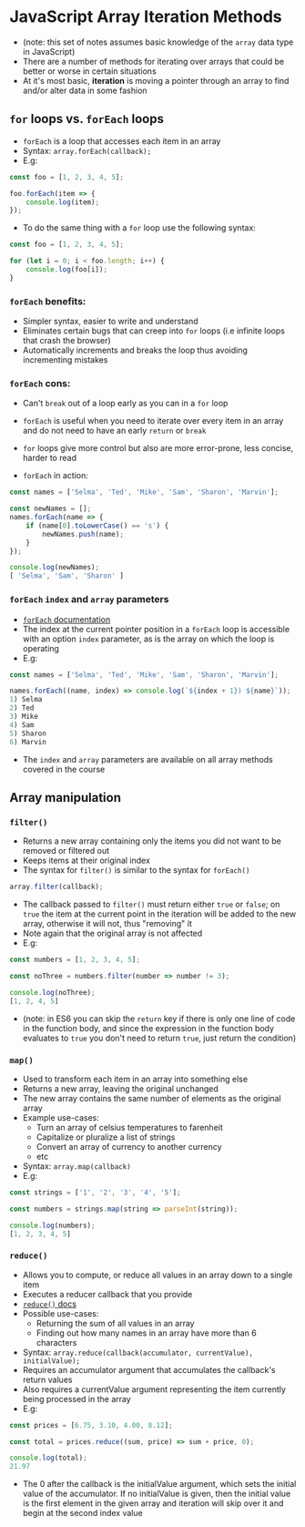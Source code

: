 # JavaScript Array Iteration Methods
* (note: this set of notes assumes basic knowledge of the  `array` data type in JavaScript)
* There are a number of methods for iterating over arrays that could be better or worse in certain situations
* At it's most basic, **iteration** is moving a pointer through an array to find and/or alter data in some fashion

## `for` loops vs. `forEach` loops
* `forEach` is a loop that accesses each item in an array
* Syntax: `array.forEach(callback);`
* E.g:

```js
const foo = [1, 2, 3, 4, 5];

foo.forEach(item => {
    console.log(item);
});
```
* To do the same thing with a `for` loop use the following syntax:

```js
const foo = [1, 2, 3, 4, 5];

for (let i = 0; i < foo.length; i++) {
    console.log(foo[i]);
}
```

### `forEach` benefits:
* Simpler syntax, easier to write and understand
* Eliminates certain bugs that can creep into `for` loops (i.e infinite loops that crash the browser)
* Automatically increments and breaks the loop thus avoiding incrementing mistakes

### `forEach` cons:
* Can't `break` out of a loop early as you can in a `for` loop
* `forEach` is useful when you need to iterate over every item in an array and do not need to have an early `return` or `break`
* `for` loops give more control but also are more error-prone, less concise, harder to read

* `forEach` in action:

```js
const names = ['Selma', 'Ted', 'Mike', 'Sam', 'Sharon', 'Marvin'];

const newNames = [];
names.forEach(name => {
    if (name[0].toLowerCase() == 's') {
        newNames.push(name);
    }
});

console.log(newNames);
[ 'Selma', 'Sam', 'Sharon' ]
```

### `forEach` `index` and `array` parameters
* [`forEach` documentation](https://developer.mozilla.org/en-US/docs/Web/JavaScript/Reference/Global_Objects/Array/forEach)
* The index at the current pointer position in a `forEach` loop is accessible with an option `index` parameter, as is the array on which the loop is operating
* E.g:

```js
const names = ['Selma', 'Ted', 'Mike', 'Sam', 'Sharon', 'Marvin'];

names.forEach((name, index) => console.log(`${index + 1}) ${name}`));
1) Selma                                                          
2) Ted                                                                   
3) Mike                                                                   
4) Sam
5) Sharon                                                            
6) Marvin
```

* The `index` and `array` parameters are available on all array methods covered in the course

## Array manipulation

### `filter()`
* Returns a new array containing only the items you did not want to be removed or filtered out
* Keeps items at their original index
* The syntax for `filter()` is similar to the syntax for `forEach()`

```js
array.filter(callback);
```
* The callback passed to `filter()` must return either `true` or `false`; on `true` the item at the current point in the iteration will be added to the new array, otherwise it will not, thus "removing" it
* Note again that the original array is not affected
* E.g:

```js
const numbers = [1, 2, 3, 4, 5];

const noThree = numbers.filter(number => number != 3);

console.log(noThree);
[1, 2, 4, 5]
```
* (note: in ES6 you can skip the `return` key if there is only one line of code in the function body, and since the expression in the function body evaluates to `true` you don't need to return `true`, just return the condition)

### `map()`
* Used to transform each item in an array into something else
* Returns a new array, leaving the original unchanged
* The new array contains the same number of elements as the original array
* Example use-cases:
    * Turn an array of celsius temperatures to farenheit
    * Capitalize or pluralize a list of strings
    * Convert an array of currency to another currency
    * etc
* Syntax: `array.map(callback)`
* E.g:

```js
const strings = ['1', '2', '3', '4', '5'];

const numbers = strings.map(string => parseInt(string));

console.log(numbers);
[1, 2, 3, 4, 5]
```

### `reduce()`
* Allows you to compute, or reduce all values in an array down to a single item
* Executes a reducer callback that you provide
* [`reduce()` docs](https://developer.mozilla.org/en-US/docs/Web/JavaScript/Reference/Global_Objects/Array/reduce)
* Possible use-cases:
    * Returning the sum of all values in an array
    * Finding out how many names in an array have more than 6 characters
* Syntax: `array.reduce(callback(accumulator, currentValue), initialValue);`
* Requires an accumulator argument that accumulates the callback's return values
* Also requires a currentValue argument representing the item currently being processed in the array
* E.g:

```js
const prices = [6.75, 3.10, 4.00, 8.12];

const total = prices.reduce((sum, price) => sum + price, 0);

console.log(total);
21.97
```

* The 0 after the callback is the initialValue argument, which sets the initial value of the accumulator. If no initialValue is given, then the initial value is the first element in the given array and iteration will skip over it and begin at the second index value
